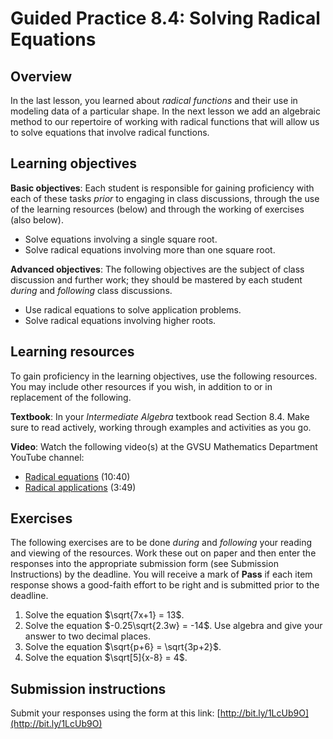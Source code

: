 # Guided Practice 8.4: Solving Radical Equations

## Overview

In the last lesson, you learned about _radical functions_ and their use in modeling data of a particular shape. In the next lesson we add an algebraic method to our repertoire of working with radical functions that will allow us to solve equations that involve radical functions. 

## Learning objectives

__Basic objectives__: Each student is responsible for gaining proficiency with each of these tasks _prior_ to engaging in class discussions, through the use of the learning resources (below) and through the working of exercises (also below). 

+ Solve equations involving a single square root. 
+ Solve radical equations involving more than one square root. 

__Advanced objectives__: The following objectives are the subject of class discussion and further work; they should be mastered by each student _during_ and _following_ class discussions. 

+ Use radical equations to solve application problems. 
+ Solve radical equations involving higher roots. 


## Learning resources 

To gain proficiency in the learning objectives, use the following resources. You may include other resources if you wish, in addition to or in replacement of the following. 

__Textbook__: In your _Intermediate Algebra_ textbook read Section 8.4. Make sure to read actively, working through examples and activities as you go. 

__Video__: Watch the following video(s) at the GVSU Mathematics Department YouTube channel: 

+ [Radical equations](https://youtu.be/SFv79eKOoZY) (10:40) 
+ [Radical applications](https://www.youtube.com/watch?v=OuwYjcvRJxg&list=PL476C3C1676343E03&index=1) (3:49) 

## Exercises

The following exercises are to be done _during_ and _following_ your reading and viewing of the resources. Work these out on paper and then enter the responses into the appropriate submission form (see Submission Instructions) by the deadline. You will receive a mark of __Pass__ if each item response shows a good-faith effort to be right and is submitted prior to the deadline. 

1. Solve the equation $\sqrt{7x+1} = 13$. 
2. Solve the equation $-0.25\sqrt{2.3w} = -14$. Use algebra and give your answer to two decimal places. 
3. Solve the equation $\sqrt{p+6} = \sqrt{3p+2}$. 
4. Solve the equation $\sqrt[5]{x-8} = 4$. 

## Submission instructions

Submit your responses using the form at this link: [http://bit.ly/1LcUb9O](http://bit.ly/1LcUb9O)